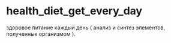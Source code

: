 # health_diet_get_every_day
здоровое питание каждый день ( анализ и синтез элементов, полученных организмом ).
